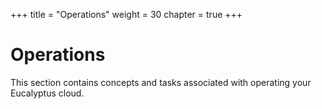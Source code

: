 +++
title = "Operations"
weight = 30
chapter = true
+++


# Operations
This section contains concepts and tasks associated with operating your Eucalyptus cloud.


